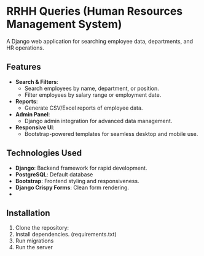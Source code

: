 # RRHH Queries (Human Resources Management System)

A Django web application for searching employee data, departments, and HR operations. 
## Features
- **Search & Filters**:
  - Search employees by name, department, or position.
  - Filter employees by salary range or employment date.
- **Reports**:
  - Generate CSV/Excel reports of employee data.
- **Admin Panel**:
  - Django admin integration for advanced data management.
- **Responsive UI**:
  - Bootstrap-powered templates for seamless desktop and mobile use.

## Technologies Used

- **Django**: Backend framework for rapid development.
- **PostgreSQL**: Default database 
- **Bootstrap**: Frontend styling and responsiveness.
- **Django Crispy Forms**: Clean form rendering.
- 
## Installation
1. Clone the repository:
2. Install dependencies. (requirements.txt)
3. Run migrations
4. Run the server


